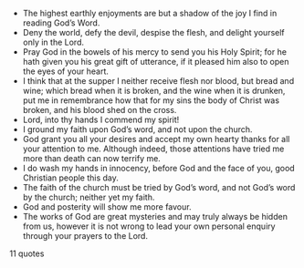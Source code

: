  - The highest earthly enjoyments are but a shadow of the joy I find in reading God’s Word.
 - Deny the world, defy the devil, despise the flesh, and delight yourself only in the Lord.
 - Pray God in the bowels of his mercy to send you his Holy Spirit; for he hath given you his great gift of utterance, if it pleased him also to open the eyes of your heart.
 - I think that at the supper I neither receive flesh nor blood, but bread and wine; which bread when it is broken, and the wine when it is drunken, put me in remembrance how that for my sins the body of Christ was broken, and his blood shed on the cross.
 - Lord, into thy hands I commend my spirit!
 - I ground my faith upon God’s word, and not upon the church.
 - God grant you all your desires and accept my own hearty thanks for all your attention to me. Although indeed, those attentions have tried me more than death can now terrify me.
 - I do wash my hands in innocency, before God and the face of you, good Christian people this day.
 - The faith of the church must be tried by God’s word, and not God’s word by the church; neither yet my faith.
 - God and posterity will show me more favour.
 - The works of God are great mysteries and may truly always be hidden from us, however it is not wrong to lead your own personal enquiry through your prayers to the Lord.

11 quotes
